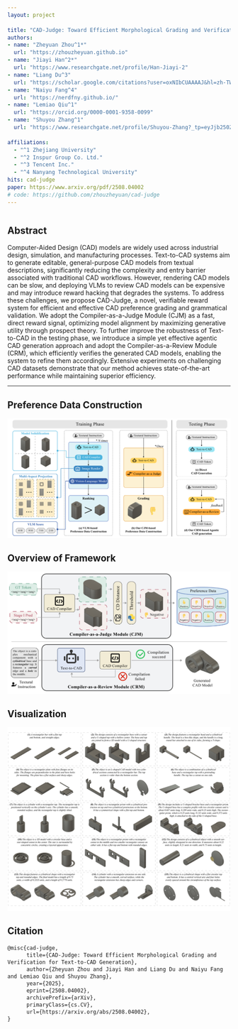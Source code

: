 ```yaml
---
layout: project

title: "CAD-Judge: Toward Efficient Morphological Grading and Verification for Text-to-CAD Generation"
authors:
- name: "Zheyuan Zhou^1*"
  url: "https://zhouzheyuan.github.io"
- name: "Jiayi Han^2*"
  url: "https://www.researchgate.net/profile/Han-Jiayi-2"
- name: "Liang Du^3"
  url: "https://scholar.google.com/citations?user=oxNIbCUAAAAJ&hl=zh-TW"
- name: "Naiyu Fang^4"
  url: "https://nerdfny.github.io/"
- name: "Lemiao Qiu^1"
  url: "https://orcid.org/0000-0001-9358-0099"
- name: "Shuyou Zhang^1"
  url: "https://www.researchgate.net/profile/Shuyou-Zhang?_tp=eyJjb250ZXh0Ijp7InBhZ2UiOiJzY2llbnRpZmljQ29udHJpYnV0aW9ucyIsInByZXZpb3VzUGFnZSI6bnVsbH19"
  
affiliations:
  - "^1 Zhejiang University"
  - "^2 Inspur Group Co. Ltd."
  - "^3 Tencent Inc."
  - "^4 Nanyang Technological University"
hits: cad-judge
paper: https://www.arxiv.org/pdf/2508.04002
# code: https://github.com/zhouzheyuan/cad-judge
---
```


<!-- Using HTML to center the abstract -->
<div class="columns is-centered has-text-centered">
<div class="column is-four-fifths">
<h2>Abstract</h2>
<div class="content has-text-justified">
Computer-Aided Design (CAD) models are widely used across industrial design, simulation, and manufacturing processes. 
Text-to-CAD systems aim to generate editable, general-purpose CAD models from textual descriptions, significantly reducing the complexity and entry barrier associated with traditional CAD workflows. 
However, rendering CAD models can be slow, and deploying VLMs to review CAD models can be expensive and may introduce reward hacking that degrades the systems. 
To address these challenges, we propose CAD-Judge, a novel, verifiable reward system for efficient and effective CAD preference grading and grammatical validation. 
We adopt the Compiler-as-a-Judge Module (CJM) as a fast, direct reward signal, optimizing model alignment by maximizing generative utility through prospect theory. 
To further improve the robustness of Text-to-CAD in the testing phase, we introduce a simple yet effective agentic CAD generation approach and adopt the Compiler-as-a-Review Module (CRM), which efficiently verifies the generated CAD models, enabling the system to refine them accordingly. 
Extensive experiments on challenging CAD datasets demonstrate that our method achieves state-of-the-art performance while maintaining superior efficiency.
</div>
</div>
</div>

---

<!-- > Note: This is an example of a Jekyll-based project website template: [Github link](https://github.com/shunzh/project_website). -->

## Preference Data Construction
![teaser](assets/projects/cad-judge/teaser.png)


## Overview of Framework
![framework](assets/projects/cad-judge/framework.png)


## Visualization
![vis](assets/projects/cad-judge/vis.png)


## Citation
```
@misc{cad-judge,
      title={CAD-Judge: Toward Efficient Morphological Grading and Verification for Text-to-CAD Generation}, 
      author={Zheyuan Zhou and Jiayi Han and Liang Du and Naiyu Fang and Lemiao Qiu and Shuyou Zhang},
      year={2025},
      eprint={2508.04002},
      archivePrefix={arXiv},
      primaryClass={cs.CV},
      url={https://arxiv.org/abs/2508.04002}, 
}
```